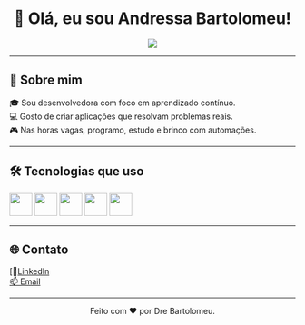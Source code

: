 <h1 align="center">👋 Olá, eu sou Andressa Bartolomeu!</h1>

<p align="center">
  <img src="https://readme-typing-svg.demolab.com/?lines=Desenvolvedora+Fullstack;Apaixonada+por+Tecnologia;Sempre+aprendendo...&center=true&width=440&height=45&color=36BCF7&vCenter=true&pause=1000&size=22" />
</p>

---

## 🚀 Sobre mim

🎓 Sou desenvolvedora com foco em aprendizado contínuo.  
💻 Gosto de criar aplicações que resolvam problemas reais.  
🎮 Nas horas vagas, programo, estudo e brinco com automações.

---

## 🛠️ Tecnologias que uso

<p align="left">
  <img src="https://cdn.jsdelivr.net/gh/devicons/devicon/icons/python/python-original.svg" width="40"/>
  <img src="https://cdn.jsdelivr.net/gh/devicons/devicon/icons/java/java-original.svg" width="40"/>
  <img src="https://cdn.jsdelivr.net/gh/devicons/devicon/icons/javascript/javascript-original.svg" width="40"/>
  <img src="https://cdn.jsdelivr.net/gh/devicons/devicon/icons/css3/css3-original.svg" width="40"/>
  <img src="https://cdn.jsdelivr.net/gh/devicons/devicon/icons/docker/docker-original.svg" width="40"/>
</p>

---

## 🌐 Contato

[🔗[LinkedIn](www.linkedin.com/in/andressa-bartolomeu)  
[📫 Email](andressa.abc@icloud.com)

---

<p align="center">
  Feito com ❤️ por Dre Bartolomeu.
</p>


